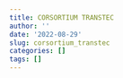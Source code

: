 ```yaml
---
title: CORSORTIUM TRANSTEC
author: ''
date: '2022-08-29'
slug: corsortium_transtec
categories: []
tags: []
---
```

